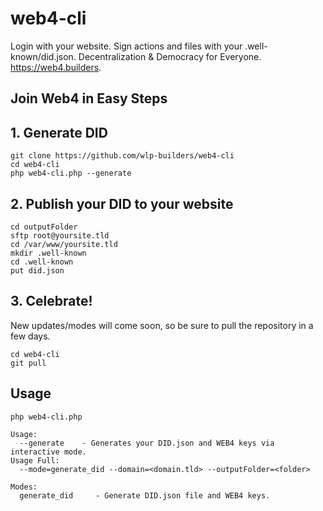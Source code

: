 # web4-cli
 Login with your website. Sign actions and files with your .well-known/did.json. Decentralization & Democracy for Everyone. https://web4.builders. 

## Join Web4 in Easy Steps
## 1. Generate DID
```
git clone https://github.com/wlp-builders/web4-cli
cd web4-cli
php web4-cli.php --generate
```

## 2. Publish your DID to your website
```
cd outputFolder
sftp root@yoursite.tld
cd /var/www/yoursite.tld
mkdir .well-known
cd .well-known 
put did.json
```

## 3. Celebrate! 
New updates/modes will come soon, so be sure to pull the repository in a few days.
```
cd web4-cli
git pull
```

###

## Usage
```
php web4-cli.php 

Usage:
  --generate	- Generates your DID.json and WEB4 keys via interactive mode. 
Usage Full:
  --mode=generate_did --domain=<domain.tld> --outputFolder=<folder> 

Modes:
  generate_did     - Generate DID.json file and WEB4 keys.
```
